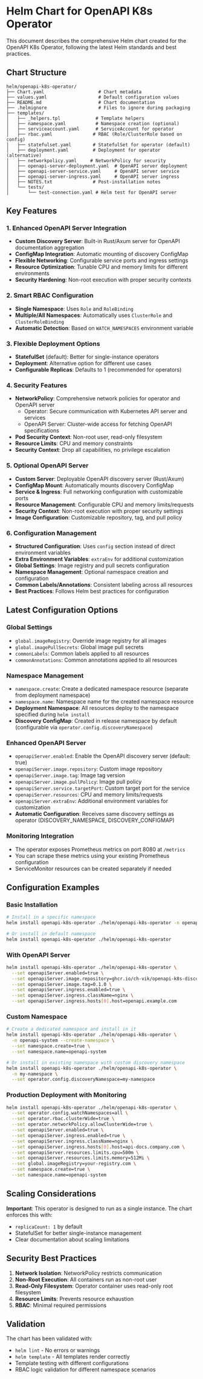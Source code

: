 # Helm Chart for OpenAPI K8s Operator

This document describes the comprehensive Helm chart created for the OpenAPI K8s Operator, following the latest Helm standards and best practices.

## Chart Structure

```
helm/openapi-k8s-operator/
├── Chart.yaml                    # Chart metadata
├── values.yaml                   # Default configuration values
├── README.md                     # Chart documentation
├── .helmignore                   # Files to ignore during packaging
├── templates/
│   ├── _helpers.tpl             # Template helpers
│   ├── namespace.yaml           # Namespace creation (optional)
│   ├── serviceaccount.yaml      # ServiceAccount for operator
│   ├── rbac.yaml               # RBAC (Role/ClusterRole based on config)
│   ├── statefulset.yaml        # StatefulSet for operator (default)
│   ├── deployment.yaml         # Deployment for operator (alternative)
│   ├── networkpolicy.yaml     # NetworkPolicy for security
│   ├── openapi-server-deployment.yaml  # OpenAPI server deployment
│   ├── openapi-server-service.yaml     # OpenAPI server service
│   ├── openapi-server-ingress.yaml     # OpenAPI server ingress
│   ├── NOTES.txt               # Post-installation notes
│   └── tests/
│       └── test-connection.yaml # Helm test for OpenAPI server
```

## Key Features

### 1. Enhanced OpenAPI Server Integration

- **Custom Discovery Server**: Built-in Rust/Axum server for OpenAPI documentation aggregation
- **ConfigMap Integration**: Automatic mounting of discovery ConfigMap
- **Flexible Networking**: Configurable service ports and ingress settings
- **Resource Optimization**: Tunable CPU and memory limits for different environments
- **Security Hardening**: Non-root execution with proper security contexts

### 2. Smart RBAC Configuration

- **Single Namespace**: Uses `Role` and `RoleBinding`
- **Multiple/All Namespaces**: Automatically uses `ClusterRole` and `ClusterRoleBinding`
- **Automatic Detection**: Based on `WATCH_NAMESPACES` environment variable

### 3. Flexible Deployment Options

- **StatefulSet** (default): Better for single-instance operators
- **Deployment**: Alternative option for different use cases
- **Configurable Replicas**: Defaults to 1 (recommended for operators)

### 4. Security Features

- **NetworkPolicy**: Comprehensive network policies for operator and OpenAPI server
  - Operator: Secure communication with Kubernetes API server and services
  - OpenAPI Server: Cluster-wide access for fetching OpenAPI specifications
- **Pod Security Context**: Non-root user, read-only filesystem
- **Resource Limits**: CPU and memory constraints
- **Security Context**: Drop all capabilities, no privilege escalation

### 5. Optional OpenAPI Server

- **Custom Server**: Deployable OpenAPI discovery server (Rust/Axum)
- **ConfigMap Mount**: Automatically mounts discovery ConfigMap
- **Service & Ingress**: Full networking configuration with customizable ports
- **Resource Management**: Configurable CPU and memory limits/requests
- **Security Context**: Non-root execution with proper security settings
- **Image Configuration**: Customizable repository, tag, and pull policy

### 6. Configuration Management

- **Structured Configuration**: Uses `config` section instead of direct environment variables
- **Extra Environment Variables**: `extraEnv` for additional customization
- **Global Settings**: Image registry and pull secrets configuration
- **Namespace Management**: Optional namespace creation and configuration
- **Common Labels/Annotations**: Consistent labeling across all resources
- **Best Practices**: Follows Helm best practices for configuration

## Latest Configuration Options

### Global Settings
- `global.imageRegistry`: Override image registry for all images
- `global.imagePullSecrets`: Global image pull secrets
- `commonLabels`: Common labels applied to all resources
- `commonAnnotations`: Common annotations applied to all resources

### Namespace Management
- `namespace.create`: Create a dedicated namespace resource (separate from deployment namespace)
- `namespace.name`: Namespace name for the created namespace resource
- **Deployment Namespace**: All resources deploy to the namespace specified during `helm install`
- **Discovery ConfigMap**: Created in release namespace by default (configurable via `operator.config.discoveryNamespace`)

### Enhanced OpenAPI Server
- `openapiServer.enabled`: Enable the OpenAPI discovery server (default: true)
- `openapiServer.image.repository`: Custom image repository
- `openapiServer.image.tag`: Image tag version
- `openapiServer.image.pullPolicy`: Image pull policy
- `openapiServer.service.targetPort`: Custom target port for the service
- `openapiServer.resources`: CPU and memory limits/requests
- `openapiServer.extraEnv`: Additional environment variables for customization
- **Automatic Configuration**: Receives same discovery settings as operator (DISCOVERY_NAMESPACE, DISCOVERY_CONFIGMAP)

### Monitoring Integration
- The operator exposes Prometheus metrics on port 8080 at `/metrics`
- You can scrape these metrics using your existing Prometheus configuration
- ServiceMonitor resources can be created separately if needed

## Configuration Examples

### Basic Installation

```bash
# Install in a specific namespace
helm install openapi-k8s-operator ./helm/openapi-k8s-operator -n openapi-system --create-namespace

# Or install in default namespace
helm install openapi-k8s-operator ./helm/openapi-k8s-operator
```

### With OpenAPI Server

```bash
helm install openapi-k8s-operator ./helm/openapi-k8s-operator \
  --set openapiServer.enabled=true \
  --set openapiServer.image.repository=ghcr.io/ch-vik/openapi-k8s-discovery-server \
  --set openapiServer.image.tag=0.1.0 \
  --set openapiServer.ingress.enabled=true \
  --set openapiServer.ingress.className=nginx \
  --set openapiServer.ingress.hosts[0].host=openapi.example.com
```

### Custom Namespace

```bash
# Create a dedicated namespace and install in it
helm install openapi-k8s-operator ./helm/openapi-k8s-operator \
  -n openapi-system --create-namespace \
  --set namespace.create=true \
  --set namespace.name=openapi-system

# Or install in existing namespace with custom discovery namespace
helm install openapi-k8s-operator ./helm/openapi-k8s-operator \
  -n my-namespace \
  --set operator.config.discoveryNamespace=my-namespace
```

### Production Deployment with Monitoring

```bash
helm install openapi-k8s-operator ./helm/openapi-k8s-operator \
  --set operator.config.watchNamespaces=all \
  --set operator.rbac.clusterWide=true \
  --set operator.networkPolicy.allowClusterWide=true \
  --set openapiServer.enabled=true \
  --set openapiServer.ingress.enabled=true \
  --set openapiServer.ingress.className=nginx \
  --set openapiServer.ingress.hosts[0].host=api-docs.company.com \
  --set openapiServer.resources.limits.cpu=500m \
  --set openapiServer.resources.limits.memory=512Mi \
  --set global.imageRegistry=your-registry.com \
  --set namespace.create=true \
  --set namespace.name=openapi-system
```

## Scaling Considerations

**Important**: This operator is designed to run as a single instance. The chart enforces this with:

- `replicaCount: 1` by default
- StatefulSet for better single-instance management
- Clear documentation about scaling limitations

## Security Best Practices

1. **Network Isolation**: NetworkPolicy restricts communication
2. **Non-Root Execution**: All containers run as non-root user
3. **Read-Only Filesystem**: Operator container uses read-only root filesystem
4. **Resource Limits**: Prevents resource exhaustion
5. **RBAC**: Minimal required permissions

## Validation

The chart has been validated with:

- `helm lint` - No errors or warnings
- `helm template` - All templates render correctly
- Template testing with different configurations
- RBAC logic validation for different namespace scenarios
